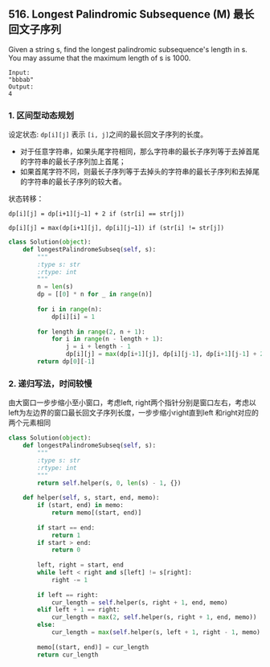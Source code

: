 ## 516. Longest Palindromic Subsequence (M) 最长回文子序列

Given a string s, find the longest palindromic subsequence's length in s. You may assume that the maximum length of s is 1000.

```
Input:
"bbbab"
Output:
4
```

### 1. 区间型动态规划

设定状态: `dp[i][j]` 表示 `[i, j]`之间的最长回文子序列的长度。

* 对于任意字符串，如果头尾字符相同，那么字符串的最长子序列等于去掉首尾的字符串的最长子序列加上首尾；
* 如果首尾字符不同，则最长子序列等于去掉头的字符串的最长子序列和去掉尾的字符串的最长子序列的较大者。

状态转移：

`dp[i][j] = dp[i+1][j−1] + 2 if (str[i] == str[j])`

`dp[i][j] = max(dp[i+1][j], dp[i][j−1]) if (str[i] != str[j])`

```python
class Solution(object):
    def longestPalindromeSubseq(self, s):
        """
        :type s: str
        :rtype: int
        """
        n = len(s)
        dp = [[0] * n for _ in range(n)] 
        
        for i in range(n):
            dp[i][i] = 1
        
        for length in range(2, n + 1):
            for i in range(n - length + 1):
                j = i + length - 1
                dp[i][j] = max(dp[i+1][j], dp[i][j-1], dp[i+1][j-1] + 2 if s[i] == s[j] else dp[i+1][j-1])
        return dp[0][-1]
```



### 2. 递归写法，时间较慢

由大窗口一步步缩小至小窗口，考虑left, right两个指针分别是窗口左右，考虑以left为左边界的窗口最长回文子序列长度，一步步缩小right直到left 和right对应的两个元素相同

```python
class Solution(object):
    def longestPalindromeSubseq(self, s):
        """
        :type s: str
        :rtype: int
        """
        return self.helper(s, 0, len(s) - 1, {})
        
    def helper(self, s, start, end, memo):
        if (start, end) in memo:
            return memo[(start, end)]
        
        if start == end:
            return 1
        if start > end:
            return 0
        
        left, right = start, end
        while left < right and s[left] != s[right]:
            right -= 1
        
        if left == right:
            cur_length = self.helper(s, right + 1, end, memo)
        elif left + 1 == right:
            cur_length = max(2, self.helper(s, right + 1, end, memo))
        else:
            cur_length = max(self.helper(s, left + 1, right - 1, memo) + 2, self.helper(s, left + 1, end, memo))
        
        memo[(start, end)] = cur_length
        return cur_length
```

